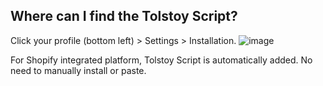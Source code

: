 ## Where can I find the Tolstoy Script?

Click your profile (bottom left) > Settings > Installation.
![image](https://github.com/GoTolstoy/tolstoy-toly-kb/assets/159901631/4f6803c7-5ba0-45cf-9839-9d85a6b7b9f4)

For Shopify integrated platform, Tolstoy Script is automatically added. No need to manually install or paste.
